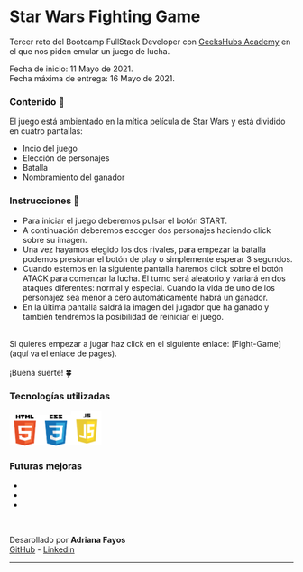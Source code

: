 #  Star Wars Fighting Game 

Tercer reto del Bootcamp FullStack Developer con <a href="https://geekshubsacademy.com/">GeeksHubs Academy</a> en el que nos piden emular un juego de lucha.

Fecha de inicio: 11 Mayo de 2021. <br>Fecha máxima de entrega: 16 Mayo de 2021.

### Contenido 💬

El juego está ambientado en la mítica película de Star Wars y está dividido en cuatro pantallas: 
- Incio del juego
- Elección de personajes
- Batalla
- Nombramiento del ganador


### Instrucciones 🔧

- Para iniciar el juego deberemos pulsar el botón START. 
- A continuación deberemos escoger dos personajes haciendo click sobre su imagen.
- Una vez hayamos elegido los dos rivales, para empezar la batalla podemos presionar el botón de play o simplemente esperar 3 segundos.
- Cuando estemos en la siguiente pantalla haremos click sobre el botón ATACK para comenzar la lucha. El turno será aleatorio y variará en dos ataques diferentes: normal y especial. Cuando la vida de uno de los personajez sea menor a cero automáticamente habrá un ganador.
- En la última pantalla saldrá la imagen del jugador que ha ganado y también tendremos la posibilidad de reiniciar el juego.

<br>
Si quieres empezar a jugar haz click en el siguiente enlace: [Fight-Game](aquí va el enlace de pages).<br><br>
¡Buena suerte! 🍀

### Tecnologías utilizadas 
<img src="img/tecn/html5.png" width="55"><img src="img/tecn/css3.png" width="55"><img src="img/tecn/javascript.png" width="53">

### Futuras mejoras
-
-
-

<br>

Desarollado por **Adriana Fayos** <br>
[GitHub](https://github.com/AdrianaFayos) - [Linkedin](https://linkedin.com/in/adrianafayos)


---